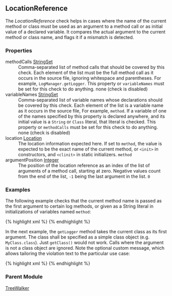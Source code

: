 ## LocationReference

The *LocationReference* check helps in cases where the name of the current method or class must be used as an argument to a method call or as initial value of a declared variable. It compares the actual argument to the current method or class name, and flags it if a mismatch is detected.


### Properties

<dl>
<dt><span class="propname">methodCalls</span>
    <span class="proptype"><a href="http://checkstyle.sourceforge.net/property_types.html#stringSet">StringSet</a></span></dt>
<dd><span class="propdesc">Comma-separated list of method calls that should be covered by this check. Each element of
        the list must be the full method call as it occurs in the source file, ignoring whitespace and parentheses.
        For example, <code>LogManager.getLogger</code>. This property or <code>variableNames</code> must be set for
        this check to do anything.</span>
    <span class="propdefault">none (check is disabled)</span></dd>

<dt><span class="propname">variableNames</span>
    <span class="proptype"><a href="http://checkstyle.sourceforge.net/property_types.html#stringSet">StringSet</a></span></dt>
<dd><span class="propdesc">Comma-separated list of variable names whose declarations should be covered by this check.
        Each element of the list is a variable name as it occurs in the source file, For example,
        <code>method</code>. If a variable of one of the names specified by this property is declared anywhere,
        and its initial value is a <code>String</code> or <code>Class</code> literal, that literal is checked. This
        property or <code>methodCalls</code> must be set for this check to do anything.</span>
    <span class="propdefault">none (check is disabled)</span></dd>

<dt><span class="propname">location</span>
    <span class="proptype"><a href="{{ site.baseurl }}/{{ page.check_version }}/apidocs/index.html?com/thomasjensen/checkstyle/addons/checks/misc/LocationReferenceOption.html">Location</a></span></dt>
<dd><span class="propdesc">The location information expected here. If set to <code>method</code>, the value is
        expected to be the exact name of the current method, or <code>&lt;init&gt;</code> in constructors, and
        <code>&lt;clinit&gt;</code> in static initializers.</span>
    <span class="propdefault"><code>method</code></span></dd>

<dt><span class="propname">argumentPosition</span>
    <span class="proptype"><a href="http://checkstyle.sourceforge.net/property_types.html#integer">Integer</a></span></dt>
<dd><span class="propdesc">The position of the location reference as an index of the list of arguments of a method
        call, starting at zero. Negative values count from the end of the list, <code>-1</code> being the last argument
        in the list.</span>
    <span class="propdefault"><code>0</code></span></dd>
</dl>


### Examples

The following example checks that the current method name is passed as the first argument to certain log methods, or given as a String literal in initializations of variables named `method`:

{% highlight xml %}
<module name="LocationReference">
  <property name="methodCalls" value="LOG.debug, LOG.enter, LOG.exit"/>
  <property name="variableNames" value="method"/>
</module>
{% endhighlight %}

In the next example, the `getLogger` method takes the current class as its first argument. The class shall be specified as a simple class object (e.g. `MyClass.class`). Just `getClass()` would not work. Calls where the argument is not a class object are ignored. Note the optional custom message, which allows tailoring the violation text to the particular use case:

{% highlight xml %}
<module name="LocationReference">
  <property name="methodCalls" value="LogManager.getLogger"/>
  <property name="location" value="classobject"/>
  <message key="locationreference.mismatch.classobject"
      value="Logger definition must reference the current class object, which is ''{0}.class''"/>
</module>
{% endhighlight %}


### Parent Module

[TreeWalker](http://checkstyle.sourceforge.net/config.html#TreeWalker)
